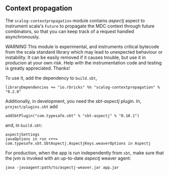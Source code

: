 ## Context propagation

The `scalog-contextpropagation` module contains _aspectj_ aspect to instrument scala's `Future` to propagate the MDC context through future combinators, so that you can keep track of a request handled asynchronously.

*WARNING* This module is experimental, and instruments critical bytecode from the scala standard library which may lead to unexpected behaviour or instability. It can be easily removed if it causes trouble, but use it in producion at your own risk. Help with the instrumentation code and testing is greatly appreciated. Thanks!

To use it, add the dependency to `build.sbt`,

```
libraryDependencies += "io.rbricks" %% "scalog-contextpropagation" % "0.2.0"
```

Additionally, in development, you need the _sbt-aspectj_ plugin. In, `project/plugins.sbt` add

```
addSbtPlugin("com.typesafe.sbt" % "sbt-aspectj" % "0.10.1")
```

and, in `build.sbt`:

```
aspectjSettings
javaOptions in run <++= com.typesafe.sbt.SbtAspectj.AspectjKeys.weaverOptions in Aspectj
```

For production, when the app is run independently from `sbt`, make sure that the jvm is invoked with an up-to-date _aspectj_ weaver agent:

```
java -javaagent:path/to/aspectj-weaver.jar app.jar
```
